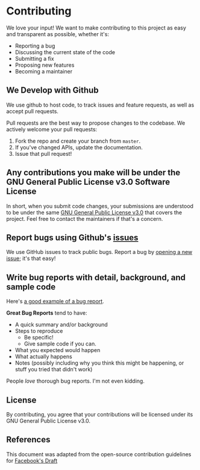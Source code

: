# Contributing
We love your input! We want to make contributing to this project as easy and transparent as possible, whether it's:
- Reporting a bug
- Discussing the current state of the code
- Submitting a fix
- Proposing new features
- Becoming a maintainer

## We Develop with Github
We use github to host code, to track issues and feature requests, as well as accept pull requests.

Pull requests are the best way to propose changes to the codebase. We actively welcome your pull requests:
1. Fork the repo and create your branch from `master`.
2. If you've changed APIs, update the documentation.
3. Issue that pull request!

## Any contributions you make will be under the GNU General Public License v3.0 Software License
In short, when you submit code changes, your submissions are understood to be under the same [GNU General Public License v3.0](https://choosealicense.com/licenses/gpl-3.0/) that covers the project. Feel free to contact the maintainers if that's a concern.

## Report bugs using Github's [issues](https://github.com/christofferaakre/japanese-ebook-analysis/issues)
We use GitHub issues to track public bugs. Report a bug by [opening a new issue](https://github.com/christofferaakre/japanese-ebook-analysis/issues/new); it's that easy!

## Write bug reports with detail, background, and sample code
Here's [a good example of a bug report](http://www.openradar.me/11905408).

**Great Bug Reports** tend to have:

- A quick summary and/or background
- Steps to reproduce
  - Be specific!
  - Give sample code if you can.
- What you expected would happen
- What actually happens
- Notes (possibly including why you think this might be happening, or stuff you tried that didn't work)

People *love* thorough bug reports. I'm not even kidding.

## License
By contributing, you agree that your contributions will be licensed under its GNU General Public License v3.0.

## References
This document was adapted from the open-source contribution guidelines for [Facebook's Draft](https://github.com/facebook/draft-js/blob/main/CONTRIBUTING.md)
